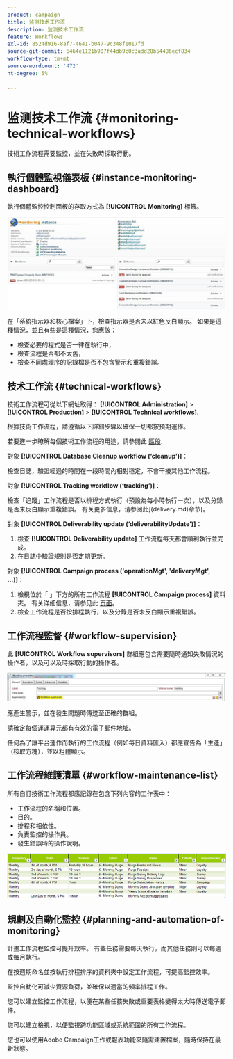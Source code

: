 ```yaml
---
product: campaign
title: 监测技术工作流
description: 监测技术工作流
feature: Workflows
exl-id: 8524d916-8af7-4641-b047-9c348f1017fd
source-git-commit: 6464e1121b907f44db9c0c3add28b54486ecf834
workflow-type: tm+mt
source-wordcount: '472'
ht-degree: 5%

---
```


# 监测技术工作流 {#monitoring-technical-workflows}

技術工作流程需要監控，並在失敗時採取行動。

## 執行個體監視儀表板 {#instance-monitoring-dashboard}

執行個體監控控制面板的存取方式為 **[!UICONTROL Monitoring]** 標籤。

![](assets/monitoring_technical_workflows1.png)

在「系統指示器和核心檔案」下，檢查指示器是否未以紅色反白顯示。 如果是這種情況，並且有些是這種情況，您應該：

* 檢查必要的程式是否一律在執行中，
* 檢查流程是否都不太舊，
* 檢查不同處理序的記錄檔是否不包含警示和重複錯誤。

## 技术工作流 {#technical-workflows}

技術工作流程可從以下網址取得： **[!UICONTROL Administration]** > **[!UICONTROL Production]** > **[!UICONTROL Technical workflows]**.

根據技術工作流程，請遵循以下詳細步驟以確保一切都按預期運作。

若要進一步瞭解每個技術工作流程的用途，請參閱此 [區段](technical-workflows.md).

對象 **[!UICONTROL Database Cleanup workflow (‘cleanup’)]**：

檢查日誌，驗證經過的時間在一段時間內相對穩定，不會干擾其他工作流程。

對象 **[!UICONTROL Tracking workflow (‘tracking’)]**：

檢查「追蹤」工作流程是否以排程方式執行（預設為每小時執行一次），以及分錄是否未反白顯示重複錯誤。 有关更多信息，请参阅此](delivery.md)章节[。

對象 **[!UICONTROL Deliverability update (‘deliverabilityUpdate’)]**：

1. 檢查 **[!UICONTROL Deliverability update]** 工作流程每天都會順利執行並完成。
1. 在日誌中驗證規則是否定期更新。

對象 **[!UICONTROL Campaign process ('operationMgt', 'deliveryMgt', ...)]**：

1. 檢視位於「 」下方的所有工作流程 **[!UICONTROL Campaign process]** 資料夾。 有关详细信息，请参见此 [ 页面](technical-workflows.md)。
1. 檢查工作流程是否按排程執行，以及分錄是否未反白顯示重複錯誤。

## 工作流程監督 {#workflow-supervision}

此 **[!UICONTROL Workflow supervisors]** 群組應包含需要隨時通知失敗情況的操作者，以及可以及時採取行動的操作者。

![](assets/monitoring_technical_workflows3.png)

應產生警示，並在發生問題時傳送至正確的群組。

請確定每個運運算元都有有效的電子郵件地址。

任何為了讓平台運作而執行的工作流程（例如每日資料匯入）都應宣告為「生產」（核取方塊），並以粗體顯示。

## 工作流程維護清單 {#workflow-maintenance-list}

所有自訂技術工作流程都應記錄在包含下列內容的工作表中：

* 工作流程的名稱和位置。
* 目的。
* 排程和相依性。
* 負責監控的操作員。
* 發生錯誤時的操作說明。

![](assets/monitoring_technical_workflows4.png)

## 規劃及自動化監控 {#planning-and-automation-of-monitoring}

計畫工作流程監控可提升效率。 有些任務需要每天執行，而其他任務則可以每週或每月執行。

在按週期命名並按執行排程排序的資料夾中設定工作流程，可提高監控效率。

監控自動化可減少資源負荷，並確保以適當的頻率排程工作。

您可以建立監控工作流程，以便在某些任務失敗或重要表格變得太大時傳送電子郵件。

您可以建立檢視，以便監視跨功能區域或系統範圍的所有工作流程。

您也可以使用Adobe Campaign工作或報表功能來隨需建置檔案，隨時保持在最新狀態。
